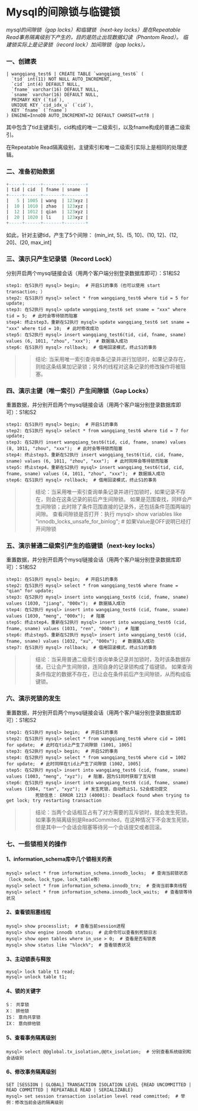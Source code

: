 # Mysql的间隙锁与临键锁

*mysql的间隙锁（gap locks）和临键锁（next-key locks）是在Repeatable Read事务隔离级别下产生的，目的是防止出现数据幻读（Phantom Read）。*
*临建锁实际上是记录锁（record lock）加间隙锁（gap locks）。*

### 一、创建表

```mysql
| wangqiang_test6 | CREATE TABLE `wangqiang_test6` (
  `tid` int(11) NOT NULL AUTO_INCREMENT,
  `cid` int(4) DEFAULT NULL,
  `fname` varchar(16) DEFAULT NULL,
  `sname` varchar(16) DEFAULT NULL,
  PRIMARY KEY (`tid`),
  UNIQUE KEY `cid_idx_u` (`cid`),
  KEY `fname` (`fname`)
) ENGINE=InnoDB AUTO_INCREMENT=32 DEFAULT CHARSET=utf8 |
```

其中包含了tid主键索引，cid构成的唯一二级索引，以及fname构成的普通二级索引。

在Repeatable Read隔离级别，主键索引和唯一二级索引实际上是相同的处理逻辑。

### 二、准备初始数据

```sql
+-----+------+-------+--------+
| tid | cid  | fname | sname  |
+-----+------+-------+--------+
|   5 | 1005 | wang  | 123xyz |
|  10 | 1010 | zhao  | 123xyz |
|  12 | 1012 | qian  | 123xyz |
|  20 | 1020 | li    | 123xyz |
+-----+------+-------+--------+
```

如此，针对主键tid，产生了5个间隙： (min_int, 5]、(5, 10]、(10, 12]、(12, 20]、(20, max_int]

### 三、演示只产生记录锁（Record Lock）

分别开启两个mysql链接会话（用两个客户端分别登录数据库即可）：S1和S2

```shell
step1: 在S1执行 mysql> begin;  # 开启S1的事务（也可以使用 start transaction; ）
step2: 在S1执行 mysql> select * from wangqiang_test6 where tid = 5 for update;
step3: 在S2执行 mysql> update wangqiang_test6 set sname = "xxx" where tid = 5;  # 此时会等待锁而阻塞
step4: 终止step3，重新在S2执行 mysql> update wangqiang_test6 set sname = "xxx" where tid = 10;  # 此时修改成功
step5: 在S2执行 mysql> insert wangqiang_test6(tid, cid, fname, sname) values (6, 1011, "zhou", "xxx");  # 数据插入成功
step6: 在S1执行 mysql> rollback;  # 借用回滚模式，终止S1的事务
```

>>结论: 当采用唯一索引查询单条记录并进行加锁时，如果记录存在，则给这条结果加记录锁；另外的线程对这条记录的修改操作将被阻塞。

### 四、演示主键（唯一索引）产生间隙锁（Gap Locks）

重置数据，并分别开启两个mysql链接会话（用两个客户端分别登录数据库即可）：S1和S2

```shell
step1: 在S1执行 mysql> begin;  # 开启S1的事务
step2: 在S1执行 mysql> select * from wangqiang_test6 where tid = 7 for update;
step3: 在S2执行 insert wangqiang_test6(tid, cid, fname, sname) values (8, 1011, "zhou", "xxx");  # 此时会等待锁而阻塞
step4: 终止step3，重新在S2执行 insert wangqiang_test6(tid, cid, fname, sname) values (6, 1011, "zhou", "xxx");  # 此时同样会等待锁而阻塞
step5: 终止step4，重新在S2执行 mysql> insert wangqiang_test6(tid, cid, fname, sname) values (4, 1011, "zhou", "xxx");  # 数据插入成功
step6: 在S1执行 mysql> rollback;  # 借用回滚模式，终止S1的事务
```

>>结论：当采用唯一索引查询单条记录并进行加锁时，如果记录不存在，则会在这条记录的前后产生间隙锁。
>>如果是范围查找，同样会产生间隙锁；此时除了条件范围直接的记录外，还包括条件范围两端的间隙。
>>查看间隙锁是否打开：执行 mysql> show variables like "innodb_locks_unsafe_for_binlog";  # 如果Value是OFF说明已经打开间隙锁

### 五、演示普通二级索引产生的临键锁（next-key locks）

重置数据，并分别开启两个mysql链接会话（用两个客户端分别登录数据库即可）：S1和S2

```shell
step1: 在S1执行 mysql> begin;  # 开启S1的事务
step2: 在S1执行 mysql> select * from wangqiang_test6 where fname = "qian" for update;
step3: 在S2执行 mysql> insert into wangqiang_test6 (cid, fname, sname) values (1030, "jiang", "000x");  # 数据插入成功
step4: 在S2执行 mysql> insert into wangqiang_test6 (cid, fname, sname) values (1030, "meng", "000x");  # 阻塞
step5: 终止step4，重新在S2执行 mysql> insert into wangqiang_test6 (cid, fname, sname) values (1031, "ren", "000x");  # 阻塞
step6: 终止step5，重新在S2执行 mysql> insert into wangqiang_test6 (cid, fname, sname) values (1032, "xu", "000x");  # 数据插入成功
step7: 在S1执行 mysql> rollback;  # 借用回滚模式，终止S1的事务
```

>>结论：当采用普通二级索引查询单条记录并加锁时，及时该条数据存储，已让会产生间隙锁，连同自身的记录锁构成了临键锁。
>>如果查询条件指定的数据不存在，已让会在条件前后产生间隙锁，从而构成临键锁。

### 六、演示死锁的发生

重置数据，并分别开启两个mysql链接会话（用两个客户端分别登录数据库即可）：S1和S2

```shell
step1: 在S1执行 mysql> begin;  # 开启S1的事务
step2: 在S1执行 mysql> select * from wangqiang_test6 where cid = 1001 for update;  # 此时在tid上产生了间隙锁 (1001, 1005]
step3: 在S2执行 mysql> begin;  # 开启S2的事务
step4: 在S2执行 mysql> select * from wangqiang_test6 where cid = 1002 for update;  # 此时同样在tid上产生了间隙锁 (1002, 1005]
step5: 在S2执行 mysql> insert into wangqiang_test6 (cid, fname, sname) values (1003, "meng", "xyz");  # 阻塞，因为S1同时获取了互斥锁
step6: 在S1执行 mysql> insert into wangqiang_test6 (cid, fname, sname) values (1004, "tan", "xyz");  # 发生死锁，自动终止S1，S2会成功提交
           死锁信息： ERROR 1213 (40001): Deadlock found when trying to get lock; try restarting transaction
```

>>结论：当两个会话相互占有了对方需要的互斥锁时，就会发生死锁。
>>如果事务隔离级别是ReadCommited，在这种情况下不会发生死锁，但是其中一个会话会阻塞等待另一个会话提交或者回滚。

### 七、一些锁相关的操作

#### 1、information_schema库中几个锁相关的表

```mysql
mysql> select * from information_schema.innodb_locks;  # 查询当前锁状态（lock_mode、lock_type、lock_table等）
mysql> select * from information_schema.innodb_trx;  # 查询当前事务线程
mysql> select * from information_schema.innodb_lock_waits;  # 查看锁等待状况
```

#### 2、查看锁阻塞线程

```mysql
mysql> show processlist;  # 查看当前session进程
mysql> show engine innodb status;  # 此命令可以查看到死锁日志
mysql> show open tables where in_use > 0;  # 查看是否有锁表
mysql> show status like "%lock%";  # 查看锁表状况
```

#### 3、主动锁表与释放

```mysql
mysql> lock table t1 read;
mysql> unlock table t1;
```

#### 4、锁的关键字

```shell
S： 共享锁
X： 排他锁
IS： 意向共享锁
IX： 意向排他锁
```

#### 5、查看事务隔离级别

```mysql
mysql> select @@global.tx_isolation,@@tx_isolation;  # 分别查看系统级别和会话级别
```

#### 6、修改事务隔离级别

```mysql
SET [SESSION | GLOBAL] TRANSACTION ISOLATION LEVEL {READ UNCOMMITTED | READ COMMITTED | REPEATABLE READ | SERIALIZABLE}
mysql> set session transaction isolation level read committed;  # 举例：修改当前会话的隔离级别
```